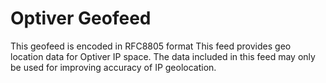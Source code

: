 # Optiver Geofeed <br />
This geofeed is encoded in RFC8805 format
This feed provides geo location data for Optiver IP space.
The data included in this feed may only be used for improving accuracy of IP geolocation.
